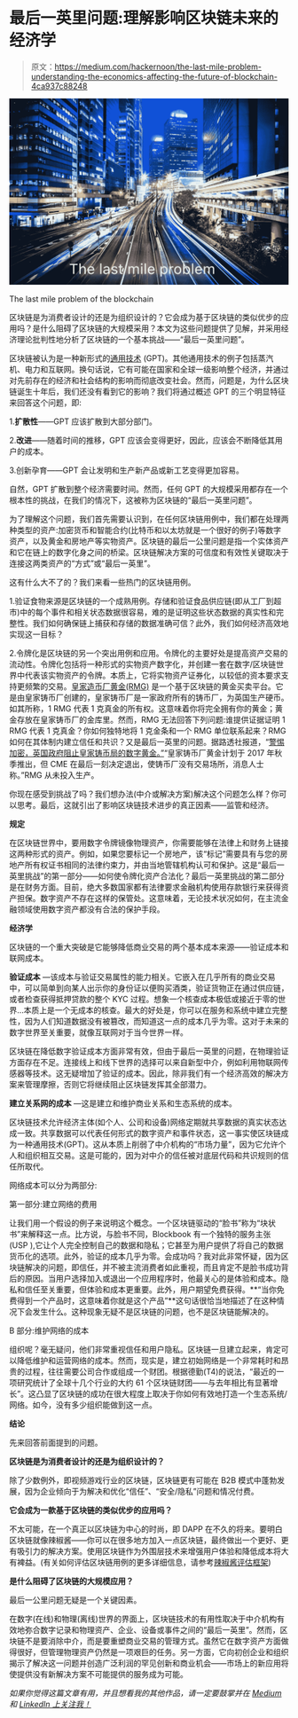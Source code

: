 # 最后一英里问题:理解影响区块链未来的经济学

> 原文：<https://medium.com/hackernoon/the-last-mile-problem-understanding-the-economics-affecting-the-future-of-blockchain-4ca937c88248>

![](img/601cf937c0695034799886ce6f1f91f1.png)

The last mile problem of the blockchain

区块链是为消费者设计的还是为组织设计的？它会成为基于区块链的类似优步的应用吗？是什么阻碍了区块链的大规模采用？本文为这些问题提供了见解，并采用经济理论批判性地分析了区块链的一个基本挑战——“最后一英里问题”。

区块链被认为是一种新形式的[通用技术](https://en.wikipedia.org/wiki/General_purpose_technology) (GPT)。其他通用技术的例子包括蒸汽机、电力和互联网。换句话说，它有可能在国家和全球一级影响整个经济，并通过对先前存在的经济和社会结构的影响而彻底改变社会。然而，问题是，为什么区块链诞生十年后，我们还没有看到它的影响？我们将通过概述 GPT 的三个明显特征来回答这个问题，即:

1.**扩散性**——GPT 应该扩散到大部分部门。

2.**改进**——随着时间的推移，GPT 应该会变得更好，因此，应该会不断降低其用户的成本。

3.创新孕育——GPT 会让发明和生产新产品或新工艺变得更加容易。

自然，GPT 扩散到整个经济需要时间。然而，任何 GPT 的大规模采用都存在一个根本性的挑战，在我们的情况下，这被称为区块链的“最后一英里问题”。

为了理解这个问题，我们首先需要认识到，在任何区块链用例中，我们都在处理两种类型的资产:加密货币和智能合约(比特币和以太坊就是一个很好的例子)等数字资产，以及黄金和房地产等实物资产。区块链的最后一公里问题是指一个实体资产和它在链上的数字化身之间的桥梁。区块链解决方案的可信度和有效性关键取决于连接这两类资产的“方式”或“最后一英里”。

这有什么大不了的？我们来看一些热门的区块链用例。

1.验证食物来源是区块链的一个成熟用例。存储和验证食品供应链(即从工厂到超市)中的每个事件和相关状态数据很容易，难的是证明这些状态数据的真实性和完整性。我们如何确保链上捕获和存储的数据准确可信？此外，我们如何经济高效地实现这一目标？

2.令牌化是区块链的另一个突出用例和应用。令牌化的主要好处是提高资产交易的流动性。令牌化包括将一种形式的实物资产数字化，并创建一套在数字/区块链世界中代表该实物资产的令牌。本质上，它将实物资产证券化，以较低的资本要求支持更频繁的交易。[皇家造币厂黄金(RMG)](https://www.royalmint.com/invest/bullion/digital-gold/) 是一个基于区块链的黄金买卖平台。它是由皇家铸币厂创建的，皇家铸币厂是一家政府所有的铸币厂，为英国生产硬币。如其所称，1 RMG 代表 1 克真金的所有权。这意味着你将完全拥有你的黄金；黄金存放在皇家铸币厂的金库里。然而，RMG 无法回答下列问题:谁提供证据证明 1 RMG 代表 1 克真金？你如何独特地将 1 克金条和一个 RMG 单位联系起来？RMG 如何在其体制内建立信任和共识？又是最后一英里的问题。据路透社报道，“[警惕加密，英国政府阻止皇家铸币局的数字黄金。”](https://www.reuters.com/article/us-gold-cryptocurrency-royal-mint/wary-of-crypto-uk-government-blocks-royal-mints-digital-gold-idUSKCN1MZ1SZ)“皇家铸币厂黄金计划于 2017 年秋季推出，但 CME 在最后一刻决定退出，使铸币厂没有交易场所，消息人士称。”RMG 从未投入生产。

你现在感受到挑战了吗？我们想办法(中介或解决方案)解决这个问题怎么样？你可以思考。最后，这就引出了影响区块链技术进步的真正因素——监管和经济。

**规定**

在区块链世界中，要用数字令牌镜像物理资产，你需要能够在法律上和财务上链接这两种形式的资产。例如，如果您要标记一个房地产，该“标记”需要具有与您的房地产所有权证书相同的法律约束力，并由当地管辖机构认可和保护。这是“最后一英里挑战”的第一部分——如何使令牌化资产合法化？最后一英里挑战的第二部分是在财务方面。目前，绝大多数国家都有法律要求金融机构使用存款银行来获得资产担保。数字资产不存在这样的保管处。这意味着，无论技术状况如何，在主流金融领域使用数字资产都没有合法的保护手段。

**经济学**

区块链的一个重大突破是它能够降低商业交易的两个基本成本来源——验证成本和联网成本。

**验证成本** —该成本与验证交易属性的能力相关。它嵌入在几乎所有的商业交易中，可以简单到向某人出示你的身份证以便购买酒类，验证货物正在通过供应链，或者检查获得抵押贷款的整个 KYC 过程。想象一个核查成本极低或接近于零的世界…本质上是一个无成本的核查。最大的好处是，你可以在服务和系统中建立完整性，因为人们知道数据没有被篡改，而知道这一点的成本几乎为零。这对于未来的数字世界至关重要，就像互联网对于当今世界一样。

区块链在降低数字验证成本方面非常有效，但由于最后一英里的问题，在物理验证方面存在不足。连接线上和线下世界的选择可以来自新型中介，例如利用物联网传感器等技术。这无疑增加了验证的成本。因此，除非我们有一个经济高效的解决方案来管理摩擦，否则它将继续阻止区块链发挥其全部潜力。

**建立关系网的成本** —这是建立和维护商业关系和生态系统的成本。

区块链技术允许经济主体(如个人、公司和设备)网络定期就共享数据的真实状态达成一致。共享数据可以代表任何形式的数字资产和事件状态，这一事实使区块链成为一种通用技术(GPT)。这从本质上削弱了中介机构的“市场力量”，因为它允许个人和组织相互交易。这是可能的，因为对中介的信任被对底层代码和共识规则的信任所取代。

网络成本可以分为两部分:

第一部分:建立网络的费用

让我们用一个假设的例子来说明这个概念。一个区块链驱动的“脸书”称为“块状书”来解释这一点。比方说，与脸书不同，Blockbook 有一个独特的服务主张(USP ),它让个人完全控制自己的数据和隐私；它甚至为用户提供了将自己的数据货币化的选项。此外，验证的成本几乎为零。会成功吗？我对此非常怀疑，因为区块链解决的问题，即信任，并不被主流消费者如此重视，而且肯定不是脸书成功背后的原因。当用户选择加入或退出一个应用程序时，他最关心的是体验和成本。隐私和信任至关重要，但体验和成本更重要。此外，用户期望免费获得。**“当你免费得到一个产品时，这意味着你就是这个产品”**这句话很恰当地描述了在这种情况下会发生什么。这种现象无疑不是区块链的问题，也不是区块链能解决的。

B 部分:维护网络的成本

组织呢？毫无疑问，他们非常重视信任和用户隐私。区块链一旦建立起来，肯定可以降低维护和运营网络的成本。然而，现实是，建立初始网络是一个非常耗时和昂贵的过程，往往需要公司合作或组成一个财团。根据德勤(T4)的说法，“最近的一项研究统计了全球十几个行业的大约 61 个区块链财团——与去年相比有显著增长”。这凸显了区块链的成功在很大程度上取决于你如何有效地打造一个生态系统/网络。如今，没有多少组织能做到这一点。

**结论**

先来回答前面提到的问题。

**区块链是为消费者设计的还是为组织设计的？**

除了少数例外，即视频游戏行业的区块链，区块链更有可能在 B2B 模式中蓬勃发展，因为企业倾向于为解决和优化“信任”、“安全/隐私”问题和情况付费。

**它会成为一款基于区块链的类似优步的应用吗？**

不太可能，在一个真正以区块链为中心的时尚，即 DAPP 在不久的将来。要明白区块链就像辣椒酱——你可以在很多地方加入一点区块链，最终做出一个更好、更有吸引力的解决方案。使用区块链作为外围层技术来增强用户体验和降低成本将大有裨益。(有关如何评估区块链用例的更多详细信息，请参考[辣椒酱评估框架](https://hackernoon.com/breaking-blockchain-a-framework-to-evaluate-blockchain-use-cases-9efbc30a3fa7))

**是什么阻碍了区块链的大规模应用？**

最后一公里问题无疑是一个关键因素。

在数字(在线)和物理(离线)世界的界面上，区块链技术的有用性取决于中介机构有效地弥合数字记录和物理资产、企业、设备或事件之间的“最后一英里”。然而，区块链不是要消除中介，而是要重塑商业交易的管理方式。虽然它在数字资产方面做得很好，但管理物理资产仍然是一项艰巨的任务。另一方面，它向初创企业和组织揭示了解决这一问题并创造广泛利润的罕见创新和商业机会——市场上的新应用将使提供没有新解决方案不可能提供的服务成为可能。

*如果你觉得这篇文章有用，并且想看我的其他作品，请一定要鼓掌并在* [*Medium*](/@nuo.jiang) *和* [*LinkedIn 上关注我！*](https://www.linkedin.com/in/leo-jiang-9299118/)